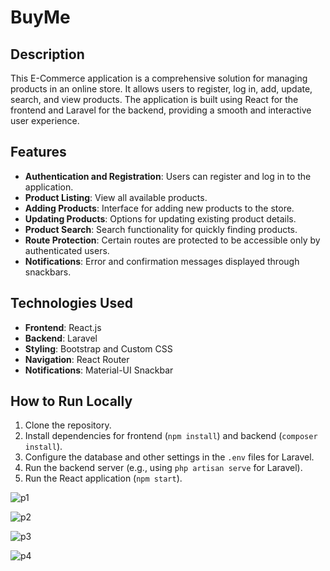 # BuyMe

## Description
This E-Commerce application is a comprehensive solution for managing products in an online store. It allows users to register, log in, add, update, search, and view products. The application is built using React for the frontend and Laravel for the backend, providing a smooth and interactive user experience.

## Features
- **Authentication and Registration**: Users can register and log in to the application.
- **Product Listing**: View all available products.
- **Adding Products**: Interface for adding new products to the store.
- **Updating Products**: Options for updating existing product details.
- **Product Search**: Search functionality for quickly finding products.
- **Route Protection**: Certain routes are protected to be accessible only by authenticated users.
- **Notifications**: Error and confirmation messages displayed through snackbars.

## Technologies Used
- **Frontend**: React.js
- **Backend**: Laravel
- **Styling**: Bootstrap and Custom CSS
- **Navigation**: React Router
- **Notifications**: Material-UI Snackbar

## How to Run Locally
1. Clone the repository.
2. Install dependencies for frontend (`npm install`) and backend (`composer install`).
3. Configure the database and other settings in the `.env` files for Laravel.
4. Run the backend server (e.g., using `php artisan serve` for Laravel).
5. Run the React application (`npm start`).

   
![p1](https://github.com/matrex32/BuyMe/assets/118893406/aea9f0fc-91c9-4a40-913b-d4be5e2608eb)

![p2](https://github.com/matrex32/BuyMe/assets/118893406/1721dbc4-aa8b-478e-8c5a-f36c9e8a5a84)

![p3](https://github.com/matrex32/BuyMe/assets/118893406/80617ec9-d13d-4574-934e-d0d1fa41205f)

![p4](https://github.com/matrex32/BuyMe/assets/118893406/55d01188-c537-451d-82aa-f9bc441ed9d6)







